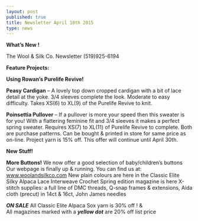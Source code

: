 ```yaml
---
layout: post
published: true
title: Newsletter April 10th 2015
type: news
---
```


**What’s New !**  

The Wool & Silk Co. Newsletter  (519)925-6194  

**Feature Projects:**  

**Using Rowan’s Purelife Revive!**  

**Peasy Cardigan** – A lovely top down cropped cardigan with a bit of lace detail at the yoke.  3/4 sleeves complete the look. Moderate to easy difficulty.  Takes XS(6) to XL(9) of the Purelife Revive to knit.  

**Poinsettia Pullover** – If a pullover is more your speed then this sweater is for you!  With a flattering feminine fit and 3/4 sleeves it makes a perfect spring sweater. Requires XS(7) to XL(11) of Purelife Revive to complete.
Both are purchase patterns. Can be bought & printed in store for same price as on-line. Project yarn is 15% off.  This offer will continue until April 30th. 
 
**New Stuff!**  

**More Buttons!**  We now offer a good selection of baby/children’s buttons
Our webpage is finally up & running. You can find us at:
       www.woolandsilkco.com
New plain colours are here in the Classic Elite Silky Alpaca Lace
Interweave Crochet Spring edition magazine is here
X-stitch supplies: a full line of DMC threads, Q-snap frames & extensions, Aida cloth 
      (precut) in 14ct & 16ct, John James needles
 
_**ON SALE**_
   All Classic Elite Alpaca Sox yarn is 30% off !
                                &  
   All magazines marked with a **_yellow dot_**  are 20% off list price
